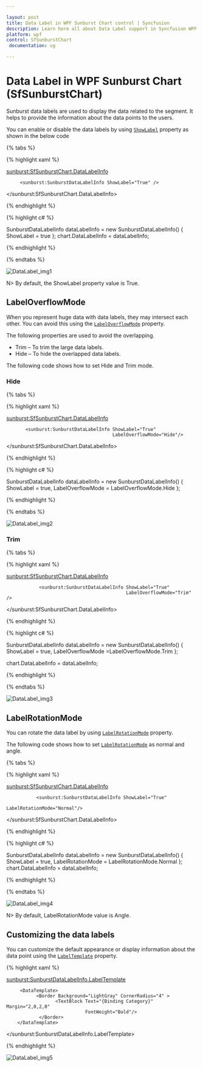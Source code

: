 ```yaml
---

layout: post
title: Data Label in WPF Sunburst Chart control | Syncfusion
description: Learn here all about Data Label support in Syncfusion WPF Sunburst Chart (SfSunburstChart) control and more.
platform: wpf 
control: SfSunburstChart 
 documentation: ug

---
```


# Data Label in WPF Sunburst Chart (SfSunburstChart)

Sunburst data labels are used to display the data related to the segment. It helps to provide the information about the data points to the users. 

You can enable or disable the data labels by using [`ShowLabel`](https://help.syncfusion.com/cr/wpf/Syncfusion.UI.Xaml.SunburstChart.SunburstDataLabelInfo.html#Syncfusion_UI_Xaml_SunburstChart_SunburstDataLabelInfo_ShowLabel) property as shown in the below code 

{% tabs %}

{% highlight xaml %}

 <sunburst:SfSunburstChart.DataLabelInfo>
                
         <sunburst:SunburstDataLabelInfo ShowLabel="True" />
                
 </sunburst:SfSunburstChart.DataLabelInfo>

{% endhighlight %}

{% highlight c# %}

SunburstDataLabelInfo dataLabelInfo = new SunburstDataLabelInfo()
{
          ShowLabel = true
};
chart.DataLabelInfo = dataLabelInfo;

{% endhighlight %}

{% endtabs %}

![DataLabel_img1](DataLabel_images/DataLabel_img1.jpeg)

N> By default, the ShowLabel property value is True.

## LabelOverflowMode

When you represent huge data with data labels, they may intersect each other. You can avoid this using the [`LabelOverflowMode`](https://help.syncfusion.com/cr/wpf/Syncfusion.UI.Xaml.SunburstChart.SunburstDataLabelInfo.html#Syncfusion_UI_Xaml_SunburstChart_SunburstDataLabelInfo_LabelOverflowMode) property.

The following properties are used to avoid the overlapping.

* Trim – To trim the large data labels.
* Hide – To hide the overlapped data labels.

The following code shows how to set Hide and Trim mode.

### Hide

{% tabs %}

{% highlight xaml %}

<sunburst:SfSunburstChart.DataLabelInfo>
                
           <sunburst:SunburstDataLabelInfo ShowLabel="True"
                                           LabelOverflowMode="Hide"/>
                
</sunburst:SfSunburstChart.DataLabelInfo>

{% endhighlight %}

{% highlight c# %}

SunburstDataLabelInfo dataLabelInfo = new SunburstDataLabelInfo()
{
         ShowLabel = true,
         LabelOverflowMode = LabelOverflowMode.Hide
};

{% endhighlight %}

{% endtabs %}

![DataLabel_img2](DataLabel_images/DataLabel_img2.jpeg)

### Trim

{% tabs %}

{% highlight xaml %}

<sunburst:SfSunburstChart.DataLabelInfo>
                
                <sunburst:SunburstDataLabelInfo ShowLabel="True" 
                                                LabelOverflowMode="Trim" />
                
</sunburst:SfSunburstChart.DataLabelInfo>

{% endhighlight %}

{% highlight c# %}

SunburstDataLabelInfo dataLabelInfo = new SunburstDataLabelInfo()
{
         ShowLabel = true,
         LabelOverflowMode =LabelOverflowMode.Trim
};

chart.DataLabelInfo = dataLabelInfo;

{% endhighlight %}

{% endtabs %}

![DataLabel_img3](DataLabel_images/DataLabel_img3.jpeg)

## LabelRotationMode

You can rotate the data label by using [`LabelRotationMode`](https://help.syncfusion.com/cr/wpf/Syncfusion.UI.Xaml.SunburstChart.SunburstDataLabelInfo.html#Syncfusion_UI_Xaml_SunburstChart_SunburstDataLabelInfo_LabelRotationMode) property. 

The following code shows how to set [`LabelRotationMode`](https://help.syncfusion.com/cr/wpf/Syncfusion.UI.Xaml.SunburstChart.LabelRotationMode.html) as normal and angle. 

{% tabs %}

{% highlight xaml %}

<sunburst:SfSunburstChart.DataLabelInfo>
                
               <sunburst:SunburstDataLabelInfo ShowLabel="True" 
                                               LabelRotationMode="Normal"/>
                
</sunburst:SfSunburstChart.DataLabelInfo>

{% endhighlight %}

{% highlight c# %}

SunburstDataLabelInfo dataLabelInfo = new SunburstDataLabelInfo()
{
                ShowLabel = true,
                LabelRotationMode = LabelRotationMode.Normal
};
chart.DataLabelInfo = dataLabelInfo;

{% endhighlight %}

{% endtabs %}

![DataLabel_img4](DataLabel_images/DataLabel_img4.jpeg)


N> By default, LabelRotationMode value is Angle.

## Customizing the data labels

You can customize the default appearance or display information about the data point using the [`LabelTemplate`](https://help.syncfusion.com/cr/wpf/Syncfusion.UI.Xaml.SunburstChart.SunburstDataLabelInfo.html#Syncfusion_UI_Xaml_SunburstChart_SunburstDataLabelInfo_LabelTemplate) property.

{% highlight xaml %}

   <sunburst:SunburstDataLabelInfo.LabelTemplate>

         <DataTemplate>
               <Border Background="LightGray" CornerRadius="4" >
                      <TextBlock Text="{Binding Category}" Margin="2,0,2,0"
                                 FontWeight="Bold"/>
                </Border>
        </DataTemplate>

   </sunburst:SunburstDataLabelInfo.LabelTemplate>


{% endhighlight %}

![DataLabel_img5](DataLabel_images/DataLabel_img5.jpeg)


